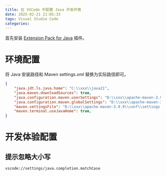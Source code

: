 ```yaml
---
title: 在 VSCode 中配置 Java 开发环境
date: 2025-02-21 21:05:33
tags: Visual Studio Code
categories:
---
```


首先安装 [Extension Pack for Java](https://marketplace.visualstudio.com/items?itemName=vscjava.vscode-java-pack) 插件。

<!--more-->

# 环境配置

将 Java 安装路径和 Maven settings.xml 替换为实际路径即可。

```json
{
    "java.jdt.ls.java.home": "C:\\xxx\\java21",
    "java.maven.downloadSources": true,
    "java.configuration.maven.userSettings": "D:\\xxx\\apache-maven-3.9.9\\conf\\settings.xml",
    "java.configuration.maven.globalSettings": "D:\\xxx\\apache-maven-3.9.9\\conf\\settings.xml",
    "maven.settingsFile": "D:\\xxx\\apache-maven-3.9.9\\conf\\settings.xml",
    "maven.terminal.useJavaHome": true,
}
```

# 开发体验配置

## 提示忽略大小写

```
vscode://settings/java.completion.matchCase
```